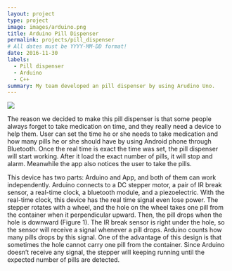 ```yaml
---
layout: project
type: project
image: images/arduino.png
title: Arduino Pill Dispenser
permalink: projects/pill_dispenser
# All dates must be YYYY-MM-DD format!
date: 2016-11-30
labels:
  - Pill dispenser
  - Arduino
  - C++
summary: My team developed an pill dispenser by using Arudino Uno.
---
```


<div class="ui small rounded images">
  <img class="ui image" src="../images/micromouse-robot.png">

</div>

The reason we decided to make this pill dispenser is that some people always forget to take medication on time, and they really need a device to help them. User can set the time he or she needs to take medication and how many pills he or she should have by using Android phone through Bluetooth. Once the real time is exact the time was set, the pill dispenser will start working. After it load the exact number of pills, it will stop and alarm. Meanwhile the app also notices the user to take the pills.

This device has two parts: Arduino and App, and both of them can work independently. Arduino connects to a DC stepper motor, a pair of IR break sensor, a real-time clock, a bluetooth module, and a piezoelectric. With the real-time clock, this device has the real time signal even lose power. The stepper rotates with a wheel, and the hole on the wheel takes one pill from the container when it perpendicular upward. Then, the pill drops when the hole is downward (Figure 1). The IR break sensor is right under the hole, so the sensor will receive a signal whenever a pill drops. Arduino counts how many pills drops by this signal. One of the advantage of this design is that sometimes the hole cannot carry one pill from the container. Since Arduino doesn’t receive any signal, the stepper will keeping running until the expected number of pills are detected.
